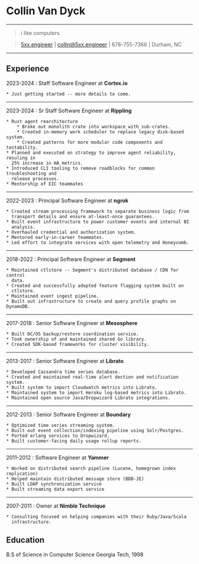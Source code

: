Collin Van Dyck
===============

----

> i like computers

> [5xx.engineer](https://5xx.engineer) | <collin@5xx.engineer> | 678-755-7366 | Durham, NC

----

Experience
----------

2023-2024
:   Staff Software Engineer at **Cortex.io**

    * Just getting started -- more details to come.

----

2023-2024
:   Sr Staff Software Engineer at **Rippling**

	* Rust agent rearchitecture
        * Broke out monolith crate into workspace with sub-crates.
        * Created in-memory work scheduler to replace legacy disk-based system.
        * Created patterns for more modular code components and testability.
	* Planned and executed on strategy to improve agent reliability, resuling in
	  25% increase in HA metrics.
	* Introduced CLI tooling to remove roadblocks for common troubleshooting and
	  release processes.
	* Mentorship of EIC teammates

----

2022-2023
:   Principal Software Engineer at **ngrok**

    * Created stream processing framework to separate business logic from
      transport details and ensure at-least-once guarantees.
    * Built event infrastructure to power customer events and internal BI
      analysis.
    * Overhauled credential and authorization system.
    * Mentored early-in-career teammates.
    * Led effort to integrate services with open telemetry and Honeycomb.

----

2018-2022
:   Principal Software Engineer at **Segment**

    * Maintained ctlstore -- Segment's distributed database / CDN for control
      data.
    * Created and successfully adopted feature flagging system built on
      ctlstore.
    * Maintained event ingest pipeline.
    * Built out infrastructure to create and query profile graphs on DynamoDB.

----

2017-2018
:   Senior Software Engineer at **Mesosphere**

    * Built DC/OS backup/restore coordination service.
    * Took ownership of and maintained shared Go library.
    * Created SDK-based frameworks for cluster visibility.

----

2013-2017
:   Senior Software Engineer at **Librato**

    * Developed Cassandra time series database.
    * Created and maintained real-time alert dection and notification system.
    * Built system to import Cloudwatch metrics into Librato.
    * Maintained system to import Heroku log-based metrics into Librato.
    * Maintained open source Java/Dropwizard Librato integrations.

----

2012-2013
:   Senior Software Engineer at **Boundary**

    * Optimized time series streaming system.
    * Built out event collection/indexing pipeline using Solr/Postgres.
    * Ported erlang services to Dropwizard.
    * Built customer-facing daily usage rollup reports.

----

2011-2012
:   Software Engineer at **Yammer**

    * Worked on distributed search pipeline (Lucene, homegrown index replication)
    * Helped maintain distributed message store (BDB-JE)
    * Built LDAP synchronization service
    * Built streaming data export service

----

2007-2011
:   Owner at **Nimble Technique**

    * Consulting focused on helping companies with their Ruby/Java/Scala
      infrastructure.


Education
----------

B.S of Science in Computer Science
Georgia Tech, 1998

